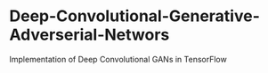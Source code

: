 # Deep-Convolutional-Generative-Adverserial-Networs
Implementation of Deep Convolutional GANs in TensorFlow
